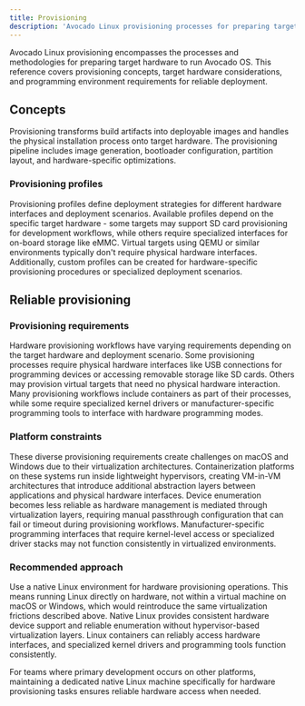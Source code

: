 ```yaml
---
title: Provisioning
description: 'Avocado Linux provisioning processes for preparing target hardware - image generation, bootloader configuration, and deployment strategies for reliable installation.'
---
```


Avocado Linux provisioning encompasses the processes and methodologies for preparing target hardware to run Avocado OS. This reference covers provisioning concepts, target hardware considerations, and programming environment requirements for reliable deployment.

## Concepts

Provisioning transforms build artifacts into deployable images and handles the physical installation process onto target hardware. The provisioning pipeline includes image generation, bootloader configuration, partition layout, and hardware-specific optimizations.

### Provisioning profiles

Provisioning profiles define deployment strategies for different hardware interfaces and deployment scenarios. Available profiles depend on the specific target hardware - some targets may support SD card provisioning for development workflows, while others require specialized interfaces for on-board storage like eMMC. Virtual targets using QEMU or similar environments typically don't require physical hardware interfaces. Additionally, custom profiles can be created for hardware-specific provisioning procedures or specialized deployment scenarios.

## Reliable provisioning

### Provisioning requirements

Hardware provisioning workflows have varying requirements depending on the target hardware and deployment scenario. Some provisioning processes require physical hardware interfaces like USB connections for programming devices or accessing removable storage like SD cards. Others may provision virtual targets that need no physical hardware interaction. Many provisioning workflows include containers as part of their processes, while some require specialized kernel drivers or manufacturer-specific programming tools to interface with hardware programming modes.

### Platform constraints

These diverse provisioning requirements create challenges on macOS and Windows due to their virtualization architectures. Containerization platforms on these systems run inside lightweight hypervisors, creating VM-in-VM architectures that introduce additional abstraction layers between applications and physical hardware interfaces. Device enumeration becomes less reliable as hardware management is mediated through virtualization layers, requiring manual passthrough configuration that can fail or timeout during provisioning workflows. Manufacturer-specific programming interfaces that require kernel-level access or specialized driver stacks may not function consistently in virtualized environments.

### Recommended approach

Use a native Linux environment for hardware provisioning operations. This means running Linux directly on hardware, not within a virtual machine on macOS or Windows, which would reintroduce the same virtualization frictions described above. Native Linux provides consistent hardware device support and reliable enumeration without hypervisor-based virtualization layers. Linux containers can reliably access hardware interfaces, and specialized kernel drivers and programming tools function consistently.

For teams where primary development occurs on other platforms, maintaining a dedicated native Linux machine specifically for hardware provisioning tasks ensures reliable hardware access when needed.
